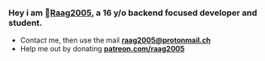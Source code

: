 ### Hey i am 🌴[Raag2005](https://raag2005.dk), a 16 y/o backend focused developer and student.
 - Contact me, then use the mail **raag2005@protonmail.ch**
 - Help me out by donating [**patreon.com/raag2005**](https://www.patreon.com/raag2005) 
